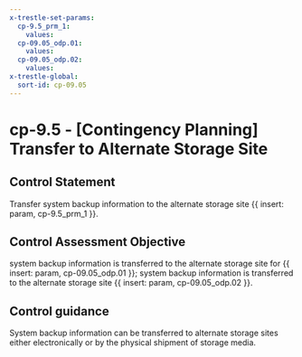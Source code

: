 ```yaml
---
x-trestle-set-params:
  cp-9.5_prm_1:
    values:
  cp-09.05_odp.01:
    values:
  cp-09.05_odp.02:
    values:
x-trestle-global:
  sort-id: cp-09.05
---
```


# cp-9.5 - \[Contingency Planning\] Transfer to Alternate Storage Site

## Control Statement

Transfer system backup information to the alternate storage site {{ insert: param, cp-9.5_prm_1 }}.

## Control Assessment Objective

system backup information is transferred to the alternate storage site for {{ insert: param, cp-09.05_odp.01 }};
system backup information is transferred to the alternate storage site {{ insert: param, cp-09.05_odp.02 }}.

## Control guidance

System backup information can be transferred to alternate storage sites either electronically or by the physical shipment of storage media.
